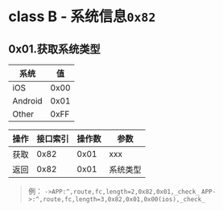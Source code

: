 # class B - 系统信息`0x82`

## 0x01.获取系统类型

| 系统      | 值    |
| ------- | ---- |
| iOS     | 0x00 |
| Android | 0x01 |
| Other   | 0xFF |

| 操作 | 接口索引 | 操作数  | 参数   |
| ---- | ---- | ---- | ---- |
| 获取 | 0x82 | 0x01 | xxx |
| 返回 | 0x82 | 0x01 | 系统类型 |

> 例：
> `->APP:^,route,fc,length=2,0x82,0x01,_check_`
> `APP->:^,route,fc,length=3,0x82,0x01,0x00(ios),_check_`
